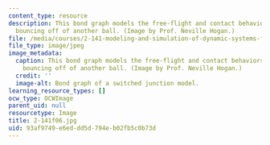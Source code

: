 ```yaml
---
content_type: resource
description: This bond graph models the free-flight and contact behaviors of a ball
  bouncing off of another ball. (Image by Prof. Neville Hogan.)
file: /media/courses/2-141-modeling-and-simulation-of-dynamic-systems-fall-2006/93af9749e6eddd5d794eb02fb5c0b73d_2-141f06.jpg
file_type: image/jpeg
image_metadata:
  caption: This bond graph models the free-flight and contact behaviors of a ball
    bouncing off of another ball. (Image by Prof. Neville Hogan.)
  credit: ''
  image-alt: Bond graph of a switched junction model.
learning_resource_types: []
ocw_type: OCWImage
parent_uid: null
resourcetype: Image
title: 2-141f06.jpg
uid: 93af9749-e6ed-dd5d-794e-b02fb5c0b73d
---
```

